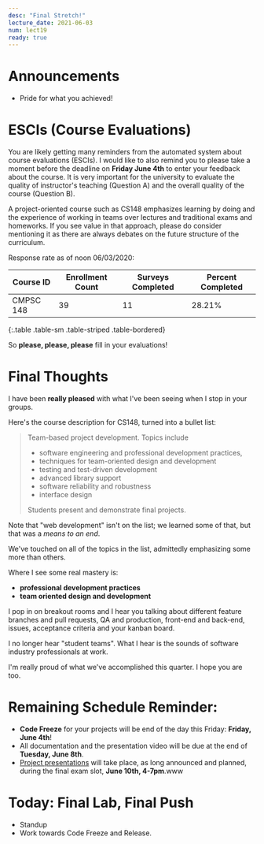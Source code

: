 ```yaml
---
desc: "Final Stretch!"
lecture_date: 2021-06-03
num: lect19
ready: true
---
```


# Announcements
* Pride for what you achieved! 


# ESCIs (Course Evaluations)

You are likely getting many reminders from the automated system about course evaluations (ESCIs). I would like to also remind you to please take a moment before the deadline on **Friday June 4th** to enter your feedback about the course.  It is very important for the university to evaluate the quality of instructor's teaching (Question A) and the overall quality of the course (Question B).

A project-oriented course such as CS148 emphasizes learning by doing and the experience of working in teams over lectures and traditional exams and homeworks. If you see value in that approach, please do consider mentioning it as there are always debates on the future structure of the curriculum.  

Response rate as of noon 06/03/2020:

| Course ID |	Enrollment Count	|Surveys Completed	|Percent Completed|
|-|-|-|-|
| CMPSC 148 	| 39	| 11 |	28.21% |
{:.table .table-sm .table-striped .table-bordered}
 
So **please, please, please** fill in your evaluations!

# Final Thoughts

I have been **really pleased** with what I've been seeing when I stop in your groups.

Here's the course description for CS148, turned into a bullet list:

> Team-based project development. Topics include 
>
> * software engineering and professional development practices, 
> * techniques for team-oriented design and development
> * testing and test-driven development
> * advanced library support
> * software reliability and robustness
> * interface design 
>
> Students present and demonstrate final projects.

Note that "web development" isn't on the list; we learned some of that, but that was a *means to an end*.

We've touched on all of the topics in the list, admittedly emphasizing some more than others.

Where I see some real mastery is:
* **professional development practices**
* **team oriented design and development**

I pop in on breakout rooms and I hear you talking about different feature branches and pull requests, QA and production, front-end and back-end, issues, acceptance criteria and your kanban board. 

I no longer hear "student teams".  What I hear is the sounds of software industry professionals at work.

I'm really proud of what we've accomplished this quarter.  I hope you are too.


# Remaining Schedule Reminder: 

* **Code Freeze** for your projects will be end of the day this Friday: **Friday, June 4th**!
* All documentation and the presentation video will be due at the end of **Tuesday, June 8th**. 
* [Project presentations](https://ucsb-cs148.github.io/s21/exam/project_presentations/) will take place, as long announced and planned, during the final exam slot, **June 10th, 4-7pm**.www


# Today: Final Lab, Final Push 

* Standup 
* Work towards Code Freeze and Release.








